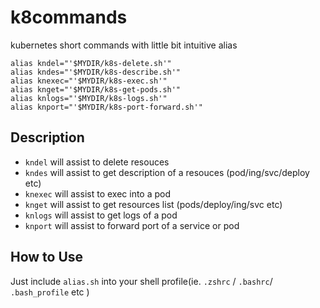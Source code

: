 # k8commands
kubernetes short commands with little bit intuitive alias

```
alias kndel="'$MYDIR/k8s-delete.sh'"
alias kndes="'$MYDIR/k8s-describe.sh'"
alias knexec="'$MYDIR/k8s-exec.sh'"
alias knget="'$MYDIR/k8s-get-pods.sh'"
alias knlogs="'$MYDIR/k8s-logs.sh'"
alias knport="'$MYDIR/k8s-port-forward.sh'"
```

## Description
- `kndel` will assist to delete resouces 
- `kndes` will assist to get description of a resouces (pod/ing/svc/deploy etc)
- `knexec` will assist to exec into a pod 
- `knget` will assist to get resources list (pods/deploy/ing/svc etc)
- `knlogs` will assist to get logs of a pod 
- `knport` will assist to forward port of a service or pod

## How to Use
Just include `alias.sh` into your shell profile(ie. `.zshrc` / `.bashrc`/ `.bash_profile` etc )
